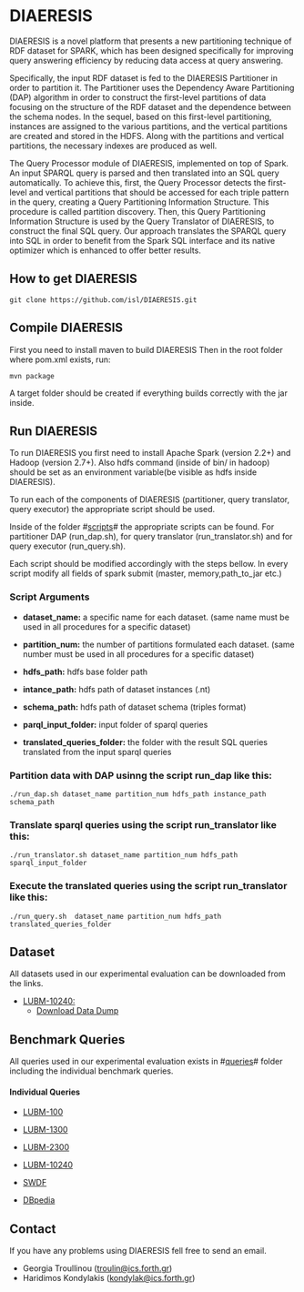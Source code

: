 # DIAERESIS
DIAERESIS is a novel platform that presents a new partitioning technique of RDF dataset for SPARK, which has been designed specifically for improving query answering efficiency by reducing data access at query answering. 

Specifically, the input RDF dataset is fed to the DIAERESIS Partitioner in order to partition it. The Partitioner uses the Dependency Aware Partitioning (DAP) algorithm in order to construct the first-level partitions of data focusing on the structure of the RDF dataset and the dependence between the schema nodes. In the sequel, based on this first-level partitioning, instances are assigned to the various partitions, and the vertical partitions are created and stored in the HDFS. Along with the partitions and vertical partitions, the necessary indexes are produced as well. 

The Query Processor module of DIAERESIS, implemented on top of Spark. An input SPARQL query is parsed and then translated into an SQL query automatically. To achieve this, first, the Query Processor detects the first-level and vertical partitions that should be accessed for each triple pattern in the query, creating a Query Partitioning Information Structure. This procedure is called partition discovery. Then, this Query Partitioning Information Structure is used by the Query Translator of DIAERESIS, to construct the final SQL query. Our approach translates the SPARQL query into SQL in order to benefit from the Spark SQL interface and its native optimizer which is enhanced to offer better results.

## How to get DIAERESIS
```
git clone https://github.com/isl/DIAERESIS.git
```


## Compile DIAERESIS
First you need to install maven to build DIAERESIS Then in the root folder where pom.xml exists, run:
```
mvn package
```

A target folder should be created if everything builds correctly with the jar inside.

## Run DIAERESIS

To run DIAERESIS you first need to install Apache Spark (version 2.2+) and Hadoop (version 2.7+). Also hdfs command (inside of bin/ in hadoop) should be set as an environment variable(be visible as hdfs inside DIAERESIS).

To run each of the components of DIAERESIS (partitioner, query translator, query executor) the appropriate script should be used.

Inside of the folder #[scripts](https://github.com/isl/DIAERESIS/tree/master/scripts)# the appropriate scripts can be found. For partitioner DAP (run_dap.sh), for query translator (run_translator.sh) and for query executor (run_query.sh).

Each script should be modified accordingly with the steps bellow. In every script modify all fields of spark submit (master, memory,path_to_jar etc.)


### Script Arguments

* **dataset_name:** a specific name for each dataset. (same name must be used in all procedures for a specific dataset)

* **partition_num:** the number of partitions formulated each dataset. (same number must be used in all procedures for a specific dataset)

* **hdfs_path:** hdfs base folder path

* **intance_path:** hdfs path of dataset instances (.nt)

* **schema_path:** hdfs path of dataset schema (triples format)

* **parql_input_folder:** input folder of sparql queries

* **translated_queries_folder:** the folder with the result SQL queries translated from the input sparql queries

### Partition data with DAP usinng the script run_dap like this:
```
./run_dap.sh dataset_name partition_num hdfs_path instance_path schema_path
```
### Translate sparql queries using the script run_translator like this:
```
./run_translator.sh dataset_name partition_num hdfs_path sparql_input_folder
```
### Execute the translated queries using the script run_translator like this:
```
./run_query.sh  dataset_name partition_num hdfs_path translated_queries_folder
```

## Dataset
All datasets used in our experimental evaluation can be downloaded from the links.

* [LUBM-10240: ](http://swat.cse.lehigh.edu/projects/lubm/)
   	* [Download Data Dump](https://www.dropbox.com/s/4ifouv5n5pa4vdk/10240_new_str.tar.gz?dl=0)


## Benchmark Queries 
All queries used in our experimental evaluation exists in #[queries](https://github.com/isl/DIAERESIS/tree/master/queries)# folder including the individual benchmark queries.

#### Individual Queries
* [LUBM-100](https://github.com/isl/DIAERESIS/tree/master/queries/lubm100_1300_2300)

* [LUBM-1300](https://github.com/isl/DIAERESIS/tree/master/queries/lubm100_1300_2300) 

* [LUBM-2300](https://github.com/isl/DIAERESIS/tree/master/queries/lubm100_1300_2300)

* [LUBM-10240](https://github.com/isl/DIAERESIS/tree/master/queries/lubm10240)

* [SWDF](https://github.com/isl/DIAERESIS/tree/master/queries/swdf)

* [DBpedia](https://github.com/isl/DIAERESIS/tree/master/queries/dbpedia)

## Contact

If you have any problems using DIAERESIS fell free to send an email.
* Georgia Troullinou (troulin@ics.forth.gr)
* Haridimos Kondylakis (kondylak@ics.forth.gr)
